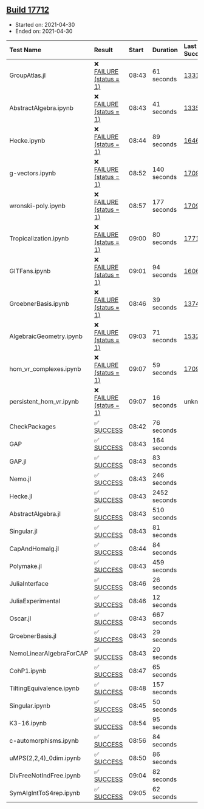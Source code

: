 ## [Build 17712](https://oscarci.mathematik.uni-kl.de/job/oscar/17712/)

* Started on: 2021-04-30
* Ended on: 2021-04-30

| Test Name    | Result | Start | Duration | Last Success | First Failure |
|:-------------|:-------|:------|:---------|:-------------|:--------------|
| GroupAtlas.jl | ❌ [FAILURE (status = 1)](https://oscarci.mathematik.uni-kl.de/job/oscar/17712/artifact/logs/build-17712/GroupAtlas.jl.log) | 08:43 | 61 seconds | [13311](https://oscarci.mathematik.uni-kl.de/job/oscar/13311/) | [13312](https://oscarci.mathematik.uni-kl.de/job/oscar/13312/) |
| AbstractAlgebra.ipynb | ❌ [FAILURE (status = 1)](https://oscarci.mathematik.uni-kl.de/job/oscar/17712/artifact/logs/build-17712/AbstractAlgebra.ipynb.log) | 08:43 | 41 seconds | [13355](https://oscarci.mathematik.uni-kl.de/job/oscar/13355/) | [13356](https://oscarci.mathematik.uni-kl.de/job/oscar/13356/) |
| Hecke.ipynb | ❌ [FAILURE (status = 1)](https://oscarci.mathematik.uni-kl.de/job/oscar/17712/artifact/logs/build-17712/Hecke.ipynb.log) | 08:44 | 89 seconds | [16463](https://oscarci.mathematik.uni-kl.de/job/oscar/16463/) | [16464](https://oscarci.mathematik.uni-kl.de/job/oscar/16464/) |
| g-vectors.ipynb | ❌ [FAILURE (status = 1)](https://oscarci.mathematik.uni-kl.de/job/oscar/17712/artifact/logs/build-17712/g-vectors.ipynb.log) | 08:52 | 140 seconds | [17099](https://oscarci.mathematik.uni-kl.de/job/oscar/17099/) | [17100](https://oscarci.mathematik.uni-kl.de/job/oscar/17100/) |
| wronski-poly.ipynb | ❌ [FAILURE (status = 1)](https://oscarci.mathematik.uni-kl.de/job/oscar/17712/artifact/logs/build-17712/wronski-poly.ipynb.log) | 08:57 | 177 seconds | [17098](https://oscarci.mathematik.uni-kl.de/job/oscar/17098/) | [17099](https://oscarci.mathematik.uni-kl.de/job/oscar/17099/) |
| Tropicalization.ipynb | ❌ [FAILURE (status = 1)](https://oscarci.mathematik.uni-kl.de/job/oscar/17712/artifact/logs/build-17712/Tropicalization.ipynb.log) | 09:00 | 80 seconds | [17711](https://oscarci.mathematik.uni-kl.de/job/oscar/17711/) | [17712](https://oscarci.mathematik.uni-kl.de/job/oscar/17712/) |
| GITFans.ipynb | ❌ [FAILURE (status = 1)](https://oscarci.mathematik.uni-kl.de/job/oscar/17712/artifact/logs/build-17712/GITFans.ipynb.log) | 09:01 | 94 seconds | [16068](https://oscarci.mathematik.uni-kl.de/job/oscar/16068/) | [16069](https://oscarci.mathematik.uni-kl.de/job/oscar/16069/) |
| GroebnerBasis.ipynb | ❌ [FAILURE (status = 1)](https://oscarci.mathematik.uni-kl.de/job/oscar/17712/artifact/logs/build-17712/GroebnerBasis.ipynb.log) | 08:46 | 39 seconds | [13748](https://oscarci.mathematik.uni-kl.de/job/oscar/13748/) | [13749](https://oscarci.mathematik.uni-kl.de/job/oscar/13749/) |
| AlgebraicGeometry.ipynb | ❌ [FAILURE (status = 1)](https://oscarci.mathematik.uni-kl.de/job/oscar/17712/artifact/logs/build-17712/AlgebraicGeometry.ipynb.log) | 09:03 | 71 seconds | [15322](https://oscarci.mathematik.uni-kl.de/job/oscar/15322/) | [15323](https://oscarci.mathematik.uni-kl.de/job/oscar/15323/) |
| hom_vr_complexes.ipynb | ❌ [FAILURE (status = 1)](https://oscarci.mathematik.uni-kl.de/job/oscar/17712/artifact/logs/build-17712/hom_vr_complexes.ipynb.log) | 09:07 | 59 seconds | [17099](https://oscarci.mathematik.uni-kl.de/job/oscar/17099/) | [17100](https://oscarci.mathematik.uni-kl.de/job/oscar/17100/) |
| persistent_hom_vr.ipynb | ❌ [FAILURE (status = 1)](https://oscarci.mathematik.uni-kl.de/job/oscar/17712/artifact/logs/build-17712/persistent_hom_vr.ipynb.log) | 09:07 | 16 seconds | unknown | unknown |
| CheckPackages | ✅ [SUCCESS](https://oscarci.mathematik.uni-kl.de/job/oscar/17712/artifact/logs/build-17712/CheckPackages.log) | 08:42 | 76 seconds |  |  |
| GAP | ✅ [SUCCESS](https://oscarci.mathematik.uni-kl.de/job/oscar/17712/artifact/logs/build-17712/GAP.log) | 08:43 | 164 seconds |  |  |
| GAP.jl | ✅ [SUCCESS](https://oscarci.mathematik.uni-kl.de/job/oscar/17712/artifact/logs/build-17712/GAP.jl.log) | 08:43 | 83 seconds |  |  |
| Nemo.jl | ✅ [SUCCESS](https://oscarci.mathematik.uni-kl.de/job/oscar/17712/artifact/logs/build-17712/Nemo.jl.log) | 08:43 | 246 seconds |  |  |
| Hecke.jl | ✅ [SUCCESS](https://oscarci.mathematik.uni-kl.de/job/oscar/17712/artifact/logs/build-17712/Hecke.jl.log) | 08:43 | 2452 seconds |  |  |
| AbstractAlgebra.jl | ✅ [SUCCESS](https://oscarci.mathematik.uni-kl.de/job/oscar/17712/artifact/logs/build-17712/AbstractAlgebra.jl.log) | 08:43 | 510 seconds |  |  |
| Singular.jl | ✅ [SUCCESS](https://oscarci.mathematik.uni-kl.de/job/oscar/17712/artifact/logs/build-17712/Singular.jl.log) | 08:43 | 81 seconds |  |  |
| CapAndHomalg.jl | ✅ [SUCCESS](https://oscarci.mathematik.uni-kl.de/job/oscar/17712/artifact/logs/build-17712/CapAndHomalg.jl.log) | 08:44 | 84 seconds |  |  |
| Polymake.jl | ✅ [SUCCESS](https://oscarci.mathematik.uni-kl.de/job/oscar/17712/artifact/logs/build-17712/Polymake.jl.log) | 08:43 | 459 seconds |  |  |
| JuliaInterface | ✅ [SUCCESS](https://oscarci.mathematik.uni-kl.de/job/oscar/17712/artifact/logs/build-17712/JuliaInterface.log) | 08:46 | 26 seconds |  |  |
| JuliaExperimental | ✅ [SUCCESS](https://oscarci.mathematik.uni-kl.de/job/oscar/17712/artifact/logs/build-17712/JuliaExperimental.log) | 08:46 | 12 seconds |  |  |
| Oscar.jl | ✅ [SUCCESS](https://oscarci.mathematik.uni-kl.de/job/oscar/17712/artifact/logs/build-17712/Oscar.jl.log) | 08:43 | 667 seconds |  |  |
| GroebnerBasis.jl | ✅ [SUCCESS](https://oscarci.mathematik.uni-kl.de/job/oscar/17712/artifact/logs/build-17712/GroebnerBasis.jl.log) | 08:43 | 29 seconds |  |  |
| NemoLinearAlgebraForCAP | ✅ [SUCCESS](https://oscarci.mathematik.uni-kl.de/job/oscar/17712/artifact/logs/build-17712/NemoLinearAlgebraForCAP.log) | 08:43 | 20 seconds |  |  |
| CohP1.ipynb | ✅ [SUCCESS](https://oscarci.mathematik.uni-kl.de/job/oscar/17712/artifact/logs/build-17712/CohP1.ipynb.log) | 08:47 | 65 seconds |  |  |
| TiltingEquivalence.ipynb | ✅ [SUCCESS](https://oscarci.mathematik.uni-kl.de/job/oscar/17712/artifact/logs/build-17712/TiltingEquivalence.ipynb.log) | 08:48 | 157 seconds |  |  |
| Singular.ipynb | ✅ [SUCCESS](https://oscarci.mathematik.uni-kl.de/job/oscar/17712/artifact/logs/build-17712/Singular.ipynb.log) | 08:45 | 50 seconds |  |  |
| K3-16.ipynb | ✅ [SUCCESS](https://oscarci.mathematik.uni-kl.de/job/oscar/17712/artifact/logs/build-17712/K3-16.ipynb.log) | 08:54 | 95 seconds |  |  |
| c-automorphisms.ipynb | ✅ [SUCCESS](https://oscarci.mathematik.uni-kl.de/job/oscar/17712/artifact/logs/build-17712/c-automorphisms.ipynb.log) | 08:56 | 84 seconds |  |  |
| uMPS(2,2,4)_0dim.ipynb | ✅ [SUCCESS](https://oscarci.mathematik.uni-kl.de/job/oscar/17712/artifact/logs/build-17712/uMPS-2-2-4-_0dim.ipynb.log) | 08:50 | 86 seconds |  |  |
| DivFreeNotIndFree.ipynb | ✅ [SUCCESS](https://oscarci.mathematik.uni-kl.de/job/oscar/17712/artifact/logs/build-17712/DivFreeNotIndFree.ipynb.log) | 09:04 | 82 seconds |  |  |
| SymAlgIntToS4rep.ipynb | ✅ [SUCCESS](https://oscarci.mathematik.uni-kl.de/job/oscar/17712/artifact/logs/build-17712/SymAlgIntToS4rep.ipynb.log) | 09:05 | 62 seconds |  |  |
